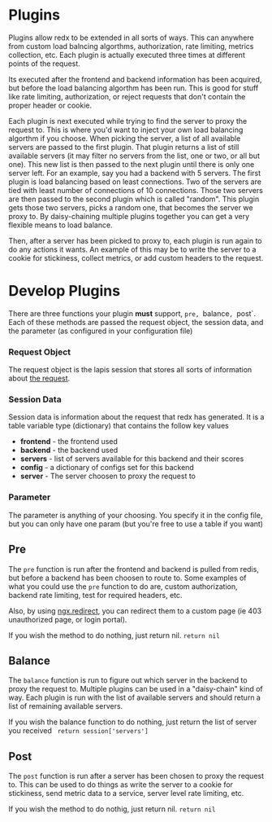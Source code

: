 Plugins
=======

Plugins allow redx to be extended in all sorts of ways. This can anywhere from custom load balncing algorthms, authorization, rate limiting, metrics collection, etc. Each plugin is actually executed three times at different points of the request. 

Its executed after the frontend and backend information has been acquired, but before the load balancing algorthm has been run. This is good for stuff like rate limiting, authorization, or reject requests that don't contain the proper header or cookie. 

Each plugin is next executed while trying to find the server to proxy the request to. This is where you'd want to inject your own load balancing algorthm if you choose. When picking the server, a list of all available servers are passed to the first plugin. That plugin returns a list of still available servers (it may filter no servers from the list, one or two, or all but one). This new list is then passed to the next plugin until there is only one server left.
For an example, say you had a backend with 5 servers. The first plugin is load balancing based on least connections. Two of the servers are tied with least number of connections of 10 connections. Those two servers are then passed to the second plugin which is called "random". This plugin gets those two servers, picks a random one, that becomes the server we proxy to. By daisy-chaining multiple plugins together you can get a very flexible means to load balance. 

Then, after a server has been picked to proxy to, each plugin is run again to do any actions it wants. An example of this may be to write the server to a cookie for stickiness, collect metrics, or add custom headers to the request.

Develop Plugins
===============

There are three functions your plugin **must** support, `pre, `balance`, `post`. Each of these methods are passed the request object, the session data, and the parameter (as configured in your configuration file)

### Request Object
The request object is the lapis session that stores all sorts of information about [the request](http://leafo.net/lapis/reference/actions.html#request-object).

### Session Data
Session data is information about the request that redx has generated. It is a table variable type (dictionary) that contains the follow key values
 * **frontend** - the frontend used
 * **backend** - the backend used
 * **servers** - list of servers available for this backend and their scores
 * **config** - a dictionary of configs set for this backend
 * **server** - The server choosen to proxy the request to

### Parameter
The parameter is anything of your choosing. You specify it in the config file, but you can only have one param (but you're free to use a table if you want)

## Pre
The `pre` function is run after the frontend and backend is pulled from redis, but before a backend has been choosen to route to. Some examples of what you could use the `pre` function to do are, custom authorization, backend rate limiting, test for required headers, etc.

Also, by using [ngx.redirect](http://wiki.nginx.org/HttpLuaModule#ngx.redirect), you can redirect them to a custom page (ie 403 unauthorized page, or login portal).

If you wish the method to do nothing, just return nil.
```return nil```

## Balance
The `balance` function is run to figure out which server in the backend to proxy the request to. Multiple plugins can be used in a "daisy-chain" kind of way. Each plugin is run with the list of available servers and should return a list of remaining available servers. 

If you wish the balance function to do nothing, just return the list of server you received
``` return session['servers']```

## Post
The `post` function is run after a server has been chosen to proxy the request to. This can be used to do things as write the server to a cookie for stickiness, send metric data to a service, server level rate limiting, etc.

If you wish the method to do nothig, just return nil.
```return nil```
